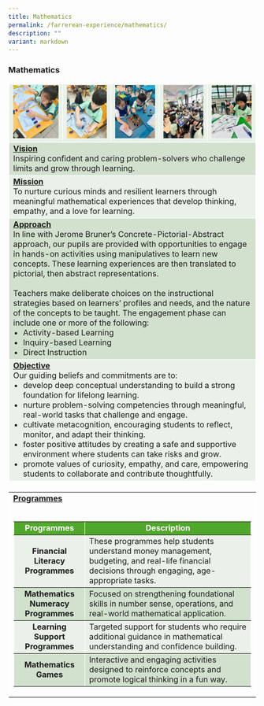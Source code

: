 ```yaml
---
title: Mathematics
permalink: /farrerean-experience/mathematics/
description: ""
variant: markdown
---
```

<h3>Mathematics</h3>
<font size="3">
<table border="1" style="width: 100%; border-collapse: collapse; border-style: solid; border-color: white;">
  <tbody>
    <tr bgcolor="#eaf1e9">
      <td style="text-align: center; border: 1px solid white;">
        <img style="width: 100%; height: auto;" alt="Math Image 1" src="/images/2025/Math/math_1.jpg">
      </td>
      <td style="text-align: center; border: 1px solid white;">
        <img style="width: 100%; height: auto;" alt="Math Image 2" src="/images/2025/Math/math_2.jpg">
      </td>
      <td style="text-align: center; border: 1px solid white;">
        <img style="width: 100%; height: auto;" alt="Math Image 3" src="/images/2025/Math/math_3.jpg">
      </td>
      <td style="text-align: center; border: 1px solid white;">
        <img style="width: 100%; height: auto;" alt="Math Image 4" src="/images/2025/Math/math_4.jpg">
      </td>
      <td style="text-align: center; border: 1px solid white;">
        <img style="width: 100%; height: auto;" alt="Math Image 5" src="/images/2025/Math/math_5.jpg">
      </td>
    </tr>
    <tr bgcolor="#d2e1ce">
      <td style="border: 1px solid white; font-size: 16px;" colspan="5">
        <span style="text-decoration: underline;"><strong>Vision</strong></span><br>
        Inspiring confident and caring problem-solvers who challenge limits and grow through learning.
      </td>
    </tr>
    <tr bgcolor="#eaf1e9">
      <td style="border: 1px solid white; font-size: 16px;" colspan="5">
        <span style="text-decoration: underline;"><strong>Mission</strong></span><br>
        To nurture curious minds and resilient learners through meaningful mathematical experiences that develop thinking, empathy, and a love for learning.
      </td>
    </tr>
    <tr bgcolor="#d2e1ce">
      <td style="border: 1px solid white; font-size: 16px;" colspan="5">
        <span style="text-decoration: underline;"><strong>Approach</strong></span><br>
        In line with Jerome Bruner’s Concrete-Pictorial-Abstract approach, our pupils are provided with opportunities to engage in hands-on activities using manipulatives to learn new concepts. These learning experiences are then translated to pictorial, then abstract representations.<br><br>
        Teachers make deliberate choices on the instructional strategies based on learners’ profiles and needs, and the nature of the concepts to be taught. The engagement phase can include one or more of the following:
        <ul style="margin: 0; padding-left: 20px; font-size: 16px;">
          <li>Activity-based Learning</li>
          <li>Inquiry-based Learning</li>
          <li>Direct Instruction</li>
        </ul>
      </td>
    </tr>
    <tr bgcolor="#eaf1e9">
      <td style="border: 1px solid white; font-size: 16px;" colspan="5">
        <span style="text-decoration: underline;"><strong>Objective</strong></span><br>
        Our guiding beliefs and commitments are to:
        <ul style="margin: 0; padding-left: 20px; font-size: 16px;">
          <li>develop deep conceptual understanding to build a strong foundation for lifelong learning.</li>
          <li>nurture problem-solving competencies through meaningful, real-world tasks that challenge and engage.</li>
          <li>cultivate metacognition, encouraging students to reflect, monitor, and adapt their thinking.</li>
          <li>foster positive attitudes by creating a safe and supportive environment where students can take risks and grow.</li>
          <li>promote values of curiosity, empathy, and care, empowering students to collaborate and contribute thoughtfully.</li>
        </ul>
      </td>
    </tr>
  </tbody>
</table>

<table border="1" style="width: 100%; border-collapse: collapse; border-style: solid; border-color: white; margin-top: 20px;">
  <tbody>
    <tr>
      <td style="font-size: 16px;">
        <span style="text-decoration: underline;"><strong>Programmes</strong></span><br><br>
        <table border="1" style="width: 100%; border-collapse: collapse; border-style: solid; border-color: white;">
          <tbody>
            <tr>
              <td bgcolor="#51a72c" style="width: 30%; text-align: center;">
                <span style="color: #ffffff;"><strong>Programmes</strong></span>
              </td>
              <td bgcolor="#51a72c" style="width: 70%; text-align: center;">
                <span style="color: #ffffff;"><strong>Description</strong></span>
              </td>
            </tr>
            <tr bgcolor="#eaf1e9">
              <td style="text-align: center; font-size: 16px;"><strong>Financial Literacy Programmes</strong></td>
              <td style="font-size: 16px;">These programmes help students understand money management, budgeting, and real-life financial decisions through engaging, age-appropriate tasks.</td>
            </tr>
            <tr bgcolor="#d2e1ce">
              <td style="text-align: center; font-size: 16px;"><strong>Mathematics Numeracy Programmes</strong></td>
              <td style="font-size: 16px;">Focused on strengthening foundational skills in number sense, operations, and real-world mathematical application.</td>
            </tr>
            <tr bgcolor="#eaf1e9">
              <td style="text-align: center; font-size: 16px;"><strong>Learning Support Programmes</strong></td>
              <td style="font-size: 16px;">Targeted support for students who require additional guidance in mathematical understanding and confidence building.</td>
            </tr>
            <tr bgcolor="#d2e1ce">
              <td style="text-align: center; font-size: 16px;"><strong>Mathematics Games</strong></td>
              <td style="font-size: 16px;">Interactive and engaging activities designed to reinforce concepts and promote logical thinking in a fun way.</td>
            </tr>
          </tbody>
        </table>
      </td>
    </tr>
  </tbody>
</table>
</font>